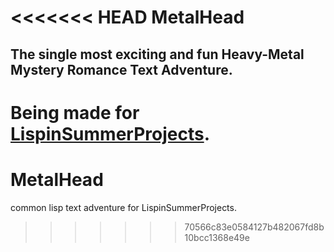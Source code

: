 <<<<<<< HEAD
**MetalHead**
=============

The single most exciting and fun Heavy-Metal Mystery Romance Text Adventure.
----------------------------------------------------------------------------


Being made for  [LispinSummerProjects](http://lispinsummerprojects.org/).
=======
MetalHead
=========

common lisp text adventure for LispinSummerProjects.
>>>>>>> 70566c83e0584127b482067fd8b10bcc1368e49e
